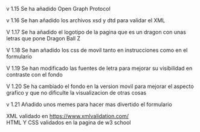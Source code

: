 v 1.15
Se ha añadido Open Graph Protocol

v 1.16 
Se han añadido los archivos xsd y dtd para validar el XML

V 1.17 
Se ha añadido el logotipo de la pagina que es un dragon con unas letras que pone Dragon Ball Z

V 1.18
Se han añadido los css de movil tanto en instrucciones como en el formulario

V 1.19
Se han modificado las fuentes de letra para mejorar su visibilidad en contraste con el fondo

V 1.20
Se ha cambiado el fondo en la version movil para mejorar el aspecto grafico y que no dificulte la visualizacion de otras cosas

v 1.21
Añadido unos memes para hacer mas divertido el formulario


XML validado en https://www.xmlvalidation.com/<br/>
HTML Y CSS validados en la pagina de w3 school
